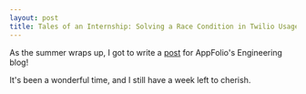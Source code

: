 ```yaml
---
layout: post
title: Tales of an Internship: Solving a Race Condition in Twilio Usage
---
```


As the summer wraps up, I got to write a [post](http://engineering.appfolio.com/appfolio-engineering/2016/9/9/tales-from-an-internship-solving-a-race-condition-in-twilio-usage)
for AppFolio's Engineering blog!

It's been a wonderful time, and I still have a week left to cherish.


